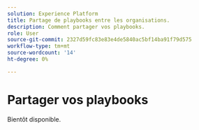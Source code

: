 ```yaml
---
solution: Experience Platform
title: Partage de playbooks entre les organisations.
description: Comment partager vos playbooks.
role: User
source-git-commit: 2327d59fc83e83e4de5840ac5bf14ba91f79d575
workflow-type: tm+mt
source-wordcount: '14'
ht-degree: 0%

---
```


# Partager vos playbooks

Bientôt disponible.